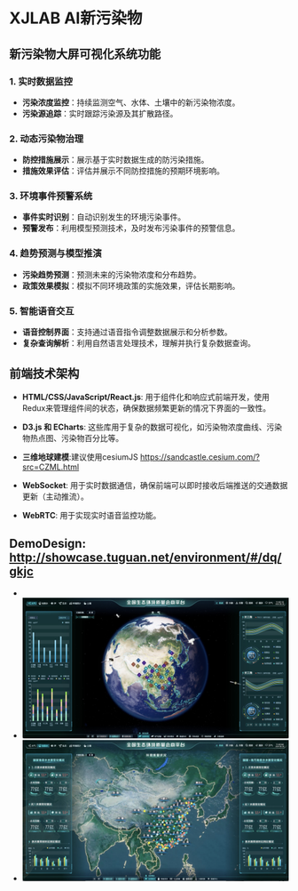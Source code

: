 # XJLAB AI新污染物

## 新污染物大屏可视化系统功能

### 1. 实时数据监控
- **污染浓度监控**：持续监测空气、水体、土壤中的新污染物浓度。
- **污染源追踪**：实时跟踪污染源及其扩散路径。

### 2. 动态污染物治理
- **防控措施展示**：展示基于实时数据生成的防污染措施。
- **措施效果评估**：评估并展示不同防控措施的预期环境影响。

### 3. 环境事件预警系统
- **事件实时识别**：自动识别发生的环境污染事件。
- **预警发布**：利用模型预测技术，及时发布污染事件的预警信息。

### 4. 趋势预测与模型推演
- **污染趋势预测**：预测未来的污染物浓度和分布趋势。
- **政策效果模拟**：模拟不同环境政策的实施效果，评估长期影响。

### 5. 智能语音交互
- **语音控制界面**：支持通过语音指令调整数据展示和分析参数。
- **复杂查询解析**：利用自然语言处理技术，理解并执行复杂数据查询。

## 前端技术架构

- **HTML/CSS/JavaScript/React.js**: 用于组件化和响应式前端开发，使用Redux来管理组件间的状态，确保数据频繁更新的情况下界面的一致性。

- **D3.js 和 ECharts**: 这些库用于复杂的数据可视化，如污染物浓度曲线、污染物热点图、污染物百分比等。
- **三维地球建模**:建议使用cesiumJS https://sandcastle.cesium.com/?src=CZML.html

- **WebSocket**: 用于实时数据通信，确保前端可以即时接收后端推送的交通数据更新（主动推流）。

- **WebRTC**: 用于实现实时语音监控功能。

## DemoDesign: http://showcase.tuguan.net/environment/#/dq/gkjc
- 
- ![Local Image](./img/WechatIMG247.jpg)
- ![Local Image](./img/WechatIMG248.jpg)